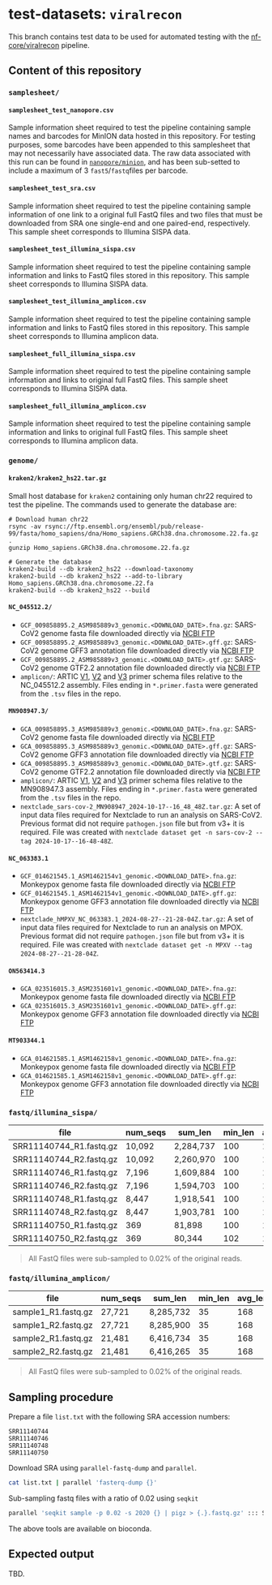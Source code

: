 # test-datasets: `viralrecon`

This branch contains test data to be used for automated testing with the [nf-core/viralrecon](https://github.com/nf-core/viralrecon) pipeline.

## Content of this repository

### `samplesheet/`

#### `samplesheet_test_nanopore.csv`

Sample information sheet required to test the pipeline containing sample names and barcodes for MinION data hosted in this repository. For testing purposes, some barcodes have been appended to this samplesheet that may not necessarily have associated data. The raw data associated with this run can be found in [`nanopore/minion`](nanopore/minion), and has been sub-setted to include a maximum of 3 `fast5`/`fastq`files per barcode.

#### `samplesheet_test_sra.csv`

Sample information sheet required to test the pipeline containing sample information of one link to a original full FastQ files and two files that must be downloaded from SRA one single-end and one paired-end, respectively. This sample sheet corresponds to Illumina SISPA data.

#### `samplesheet_test_illumina_sispa.csv`

Sample information sheet required to test the pipeline containing sample information and links to FastQ files stored in this repository. This sample sheet corresponds to Illumina SISPA data.

#### `samplesheet_test_illumina_amplicon.csv`

Sample information sheet required to test the pipeline containing sample information and links to FastQ files stored in this repository. This sample sheet corresponds to Illumina amplicon data.

#### `samplesheet_full_illumina_sispa.csv`

Sample information sheet required to test the pipeline containing sample information and links to original full FastQ files. This sample sheet corresponds to Illumina SISPA data.

#### `samplesheet_full_illumina_amplicon.csv`

Sample information sheet required to test the pipeline containing sample information and links to original full FastQ files. This sample sheet corresponds to Illumina amplicon data.

### `genome/`

#### `kraken2/kraken2_hs22.tar.gz`

Small host database for `kraken2` containing only human chr22 required to test the pipeline. The commands used to generate the database are:

```
# Download human chr22
rsync -av rsync://ftp.ensembl.org/ensembl/pub/release-99/fasta/homo_sapiens/dna/Homo_sapiens.GRCh38.dna.chromosome.22.fa.gz .
gunzip Homo_sapiens.GRCh38.dna.chromosome.22.fa.gz

# Generate the database
kraken2-build --db kraken2_hs22 --download-taxonomy
kraken2-build --db kraken2_hs22 --add-to-library Homo_sapiens.GRCh38.dna.chromosome.22.fa
kraken2-build --db kraken2_hs22 --build
```

#### `NC_045512.2/`

-   `GCF_009858895.2_ASM985889v3_genomic.<DOWNLOAD_DATE>.fna.gz`: SARS-CoV2 genome fasta file downloaded directly via [NCBI FTP](https://ftp.ncbi.nlm.nih.gov/genomes/all/GCF/009/858/895/GCF_009858895.2_ASM985889v3/GCF_009858895.2_ASM985889v3_genomic.fna.gz)
-   `GCF_009858895.2_ASM985889v3_genomic.<DOWNLOAD_DATE>.gff.gz`: SARS-CoV2 genome GFF3 annotation file downloaded directly via [NCBI FTP](https://ftp.ncbi.nlm.nih.gov/genomes/all/GCF/009/858/895/GCF_009858895.2_ASM985889v3/GCF_009858895.2_ASM985889v3_genomic.gff.gz)
-   `GCF_009858895.2_ASM985889v3_genomic.<DOWNLOAD_DATE>.gtf.gz`: SARS-CoV2 genome GTF2.2 annotation file downloaded directly via [NCBI FTP](https://ftp.ncbi.nlm.nih.gov/genomes/all/GCF/009/858/895/GCF_009858895.2_ASM985889v3/GCF_009858895.2_ASM985889v3_genomic.gtf.gz)
-   `amplicon/`: ARTIC [V1](https://github.com/artic-network/artic-ncov2019/tree/master/primer_schemes/nCoV-2019/V1), [V2](https://github.com/artic-network/artic-ncov2019/tree/master/primer_schemes/nCoV-2019/V2) and [V3](https://github.com/artic-network/artic-ncov2019/tree/master/primer_schemes/nCoV-2019/V3) primer schema files relative to the NC_045512.2 assembly. Files ending in `*.primer.fasta` were generated from the `.tsv` files in the repo.

#### `MN908947.3/`

-   `GCA_009858895.3_ASM985889v3_genomic.<DOWNLOAD_DATE>.fna.gz`: SARS-CoV2 genome fasta file downloaded directly via [NCBI FTP](https://ftp.ncbi.nlm.nih.gov/genomes/all/GCA/009/858/895/GCA_009858895.3_ASM985889v3/GCA_009858895.3_ASM985889v3_genomic.fna.gz)
-   `GCA_009858895.3_ASM985889v3_genomic.<DOWNLOAD_DATE>.gff.gz`: SARS-CoV2 genome GFF3 annotation file downloaded directly via [NCBI FTP](https://ftp.ncbi.nlm.nih.gov/genomes/all/GCA/009/858/895/GCA_009858895.3_ASM985889v3/GCA_009858895.3_ASM985889v3_genomic.gff.gz)
-   `GCA_009858895.3_ASM985889v3_genomic.<DOWNLOAD_DATE>.gtf.gz`: SARS-CoV2 genome GTF2.2 annotation file downloaded directly via [NCBI FTP](https://ftp.ncbi.nlm.nih.gov/genomes/all/GCA/009/858/895/GCA_009858895.3_ASM985889v3/GCA_009858895.3_ASM985889v3_genomic.gtf.gz)
-   `amplicon/`: ARTIC [V1](https://github.com/artic-network/artic-ncov2019/tree/master/primer_schemes/nCoV-2019/V1), [V2](https://github.com/artic-network/artic-ncov2019/tree/master/primer_schemes/nCoV-2019/V2) and [V3](https://github.com/artic-network/artic-ncov2019/tree/master/primer_schemes/nCoV-2019/V3) primer schema files relative to the MN908947.3 assembly. Files ending in `*.primer.fasta` were generated from the `.tsv` files in the repo.
-   `nextclade_sars-cov-2_MN908947_2024-10-17--16_48_48Z.tar.gz`: A set of input data files required for Nextclade to run an analysis on SARS-CoV2. Previous format did not require `pathogen.json` file but from v3+ it is required. File was created with `nextclade dataset get -n sars-cov-2 --tag 2024-10-17--16-48-48Z`.

#### `NC_063383.1`

-   `GCF_014621545.1_ASM1462154v1_genomic.<DOWNLOAD_DATE>.fna.gz`: Monkeypox genome fasta file downloaded directly via [NCBI FTP](https://ftp.ncbi.nlm.nih.gov/genomes/all/GCF/014/621/545/GCF_014621545.1_ASM1462154v1/GCF_014621545.1_ASM1462154v1_genomic.fna.gz)
-   `GCF_014621545.1_ASM1462154v1_genomic.<DOWNLOAD_DATE>.gff.gz`: Monkeypox genome GFF3 annotation file downloaded directly via [NCBI FTP](https://ftp.ncbi.nlm.nih.gov/genomes/all/GCF/014/621/545/GCF_014621545.1_ASM1462154v1/GCF_014621545.1_ASM1462154v1_genomic.gff.gz)
-   `nextclade_hMPXV_NC_063383.1_2024-08-27--21-28-04Z.tar.gz`: A set of input data files required for Nextclade to run an analysis on MPOX. Previous format did not require `pathogen.json` file but from v3+ it is required. File was created with `nextclade dataset get -n MPXV --tag 2024-08-27--21-28-04Z`.

#### `ON563414.3`

-   `GCA_023516015.3_ASM2351601v1_genomic.<DOWNLOAD_DATE>.fna.gz`: Monkeypox genome fasta file downloaded directly via [NCBI FTP](https://ftp.ncbi.nlm.nih.gov/genomes/all/GCA/023/516/015/GCA_023516015.3_ASM2351601v1/GCA_023516015.3_ASM2351601v1_genomic.fna.gz)
-   `GCA_023516015.3_ASM2351601v1_genomic.<DOWNLOAD_DATE>.gff.gz`: Monkeypox genome GFF3 annotation file downloaded directly via [NCBI FTP](https://ftp.ncbi.nlm.nih.gov/genomes/all/GCA/023/516/015/GCA_023516015.3_ASM2351601v1/GCA_023516015.3_ASM2351601v1_genomic.gff.gz)

#### `MT903344.1`

-   `GCA_014621585.1_ASM1462158v1_genomic.<DOWNLOAD_DATE>.fna.gz`: Monkeypox genome fasta file downloaded directly via [NCBI FTP](https://ftp.ncbi.nlm.nih.gov/genomes/all/GCA/014/621/585/GCA_014621585.1_ASM1462158v1/GCA_014621585.1_ASM1462158v1_genomic.fna.gz)
-   `GCA_014621585.1_ASM1462158v1_genomic.<DOWNLOAD_DATE>.gff.gz`: Monkeypox genome GFF3 annotation file downloaded directly via [NCBI FTP](https://ftp.ncbi.nlm.nih.gov/genomes/all/GCA/014/621/585/GCA_014621585.1_ASM1462158v1/GCA_014621585.1_ASM1462158v1_genomic.gff.gz)

### `fastq/illumina_sispa/`

| file                    | num_seqs | sum_len   | min_len | avg_len | max_len | file_size | Sequencer   | LibrarySource |
| ----------------------- | -------- | --------- | ------- | ------- | ------- | --------- | ----------- | ------------- |
| SRR11140744_R1.fastq.gz | 10,092   | 2,284,737 | 100     | 175.5   | 251     | 747K      | PE Illumina | Metagenomics  |
| SRR11140744_R2.fastq.gz | 10,092   | 2,260,970 | 100     | 175.5   | 251     | 783K      | PE Illumina | Metagenomics  |
| SRR11140746_R1.fastq.gz | 7,196    | 1,609,884 | 100     | 175.5   | 251     | 554K      | PE Illumina | Metagenomics  |
| SRR11140746_R2.fastq.gz | 7,196    | 1,594,703 | 100     | 175.5   | 251     | 580K      | PE Illumina | Metagenomics  |
| SRR11140748_R1.fastq.gz | 8,447    | 1,918,541 | 100     | 175.5   | 251     | 650K      | PE Illumina | Metagenomics  |
| SRR11140748_R2.fastq.gz | 8,447    | 1,903,781 | 100     | 175.5   | 251     | 683K      | PE Illumina | Metagenomics  |
| SRR11140750_R1.fastq.gz | 369      | 81,898    | 100     | 175.5   | 251     | 40K       | PE Illumina | Metagenomics  |
| SRR11140750_R2.fastq.gz | 369      | 80,344    | 102     | 176.5   | 251     | 41K       | PE Illumina | Metagenomics  |

> All FastQ files were sub-sampled to 0.02% of the original reads.

### `fastq/illumina_amplicon/`

| file                | num_seqs | sum_len   | min_len | avg_len | max_len | file_size | Sequencer   | LibrarySource |
| ------------------- | -------- | --------- | ------- | ------- | ------- | --------- | ----------- | ------------- |
| sample1_R1.fastq.gz | 27,721   | 8,285,732 | 35      | 168     | 301     | 4M        | PE Illumina | Metagenomics  |
| sample1_R2.fastq.gz | 27,721   | 8,285,900 | 35      | 168     | 301     | 4M        | PE Illumina | Metagenomics  |
| sample2_R1.fastq.gz | 21,481   | 6,416,734 | 35      | 168     | 301     | 3M        | PE Illumina | Metagenomics  |
| sample2_R2.fastq.gz | 21,481   | 6,416,265 | 35      | 168     | 301     | 3M        | PE Illumina | Metagenomics  |

> All FastQ files were sub-sampled to 0.02% of the original reads.

## Sampling procedure

Prepare a file `list.txt` with the following SRA accession numbers:

```
SRR11140744
SRR11140746
SRR11140748
SRR11140750
```

Download SRA using `parallel-fastq-dump` and `parallel`.

```bash
cat list.txt | parallel 'fasterq-dump {}'
```

Sub-sampling fastq files with a ratio of 0.02 using `seqkit`

```bash
parallel 'seqkit sample -p 0.02 -s 2020 {} | pigz > {.}.fastq.gz' ::: SRR*
```

The above tools are available on bioconda.

## Expected output

TBD.
